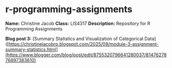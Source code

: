 # r-programming-assignments
**Name:** Christine Jacob
**Class:** LIS4317
**Description:** Repository for R Programming Assignments

**Blog post 3:** [Summary Statistics and Visualization of Categorical Data]([https://christinejacobrp.blogspot.com/2025/09/module-3-assignment-summary-statistics.html](https://www.blogger.com/blog/post/edit/8755320796641280037/8147627876897383610)



